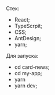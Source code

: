 Стек:
- React;
- TypeScrpit;
- CSS;
- AntDesign;
- yarn;

Для запуска:
- cd card-news;
- cd my-app;
- yarn
- yarn dev;

